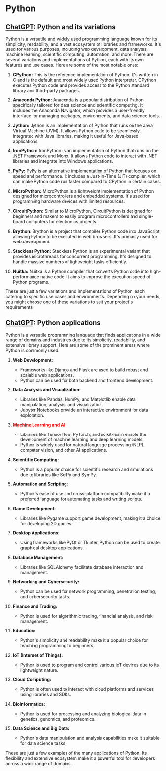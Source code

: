 # Python

## [ChatGPT](https://openai.com/): Python and its variations

Python is a versatile and widely used programming language known for its simplicity, readability, and a vast ecosystem of libraries and frameworks. It's used for various purposes, including web development, data analysis, machine learning, scientific computing, automation, and more. There are several variations and implementations of Python, each with its own features and use cases. Here are some of the most notable ones:

1. **CPython:** This is the reference implementation of Python. It's written in C and is the default and most widely used Python interpreter. CPython executes Python code and provides access to the Python standard library and third-party packages.

2. **Anaconda Python:** Anaconda is a popular distribution of Python specifically tailored for data science and scientific computing. It includes the Anaconda Navigator, which provides a user-friendly interface for managing packages, environments, and data science tools.

3. **Jython:** Jython is an implementation of Python that runs on the Java Virtual Machine (JVM). It allows Python code to be seamlessly integrated with Java libraries, making it useful for Java-based applications.

4. **IronPython:** IronPython is an implementation of Python that runs on the .NET Framework and Mono. It allows Python code to interact with .NET libraries and integrate into Windows applications.

5. **PyPy:** PyPy is an alternative implementation of Python that focuses on speed and performance. It includes a Just-In-Time (JIT) compiler, which can make Python code run faster compared to CPython in certain cases.

6. **MicroPython:** MicroPython is a lightweight implementation of Python designed for microcontrollers and embedded systems. It's used for programming hardware devices with limited resources.

7. **CircuitPython:** Similar to MicroPython, CircuitPython is designed for beginners and makers to easily program microcontrollers and single-board computers for electronics projects.

8. **Brython:** Brython is a project that compiles Python code into JavaScript, allowing Python to be executed in web browsers. It's primarily used for web development.

9. **Stackless Python:** Stackless Python is an experimental variant that provides microthreads for concurrent programming. It's designed to handle massive numbers of lightweight tasks efficiently.

10. **Nuitka:** Nuitka is a Python compiler that converts Python code into high-performance native code. It aims to improve the execution speed of Python programs.

These are just a few variations and implementations of Python, each catering to specific use cases and environments. Depending on your needs, you might choose one of these variations to suit your project's requirements.

## [ChatGPT](https://openai.com/): Python applications

Python is a versatile programming language that finds applications in a wide range of domains and industries due to its simplicity, readability, and extensive library support. Here are some of the prominent areas where Python is commonly used:

1. **Web Development:**
   - Frameworks like Django and Flask are used to build robust and scalable web applications.
   - Python can be used for both backend and frontend development.

2. **Data Analysis and Visualization:**
   - Libraries like Pandas, NumPy, and Matplotlib enable data manipulation, analysis, and visualization.
   - Jupyter Notebooks provide an interactive environment for data exploration.

3. <font color="red">**Machine Learning and AI:**</font>
   - Libraries like TensorFlow, PyTorch, and scikit-learn enable the development of machine learning and deep learning models.
   - Python is widely used for natural language processing (NLP), computer vision, and other AI applications.

4. **Scientific Computing:**
   - Python is a popular choice for scientific research and simulations due to libraries like SciPy and SymPy.

5. **Automation and Scripting:**
   - Python's ease of use and cross-platform compatibility make it a preferred language for automating tasks and writing scripts.

6. **Game Development:**
   - Libraries like Pygame support game development, making it a choice for developing 2D games.

7. **Desktop Applications:**
   - Using frameworks like PyQt or Tkinter, Python can be used to create graphical desktop applications.

8. **Database Management:**
   - Libraries like SQLAlchemy facilitate database interaction and management.

9. **Networking and Cybersecurity:**
   - Python can be used for network programming, penetration testing, and cybersecurity tasks.

10. **Finance and Trading:**
    - Python is used for algorithmic trading, financial analysis, and risk management.

11. **Education:**
    - Python's simplicity and readability make it a popular choice for teaching programming to beginners.

12. **IoT (Internet of Things):**
    - Python is used to program and control various IoT devices due to its lightweight nature.

13. **Cloud Computing:**
    - Python is often used to interact with cloud platforms and services using libraries and SDKs.

14. **Bioinformatics:**
    - Python is used for processing and analyzing biological data in genetics, genomics, and proteomics.

15. **Data Science and Big Data:**
    - Python's data manipulation and analysis capabilities make it suitable for data science tasks.

These are just a few examples of the many applications of Python. Its flexibility and extensive ecosystem make it a powerful tool for developers across a wide range of domains.
